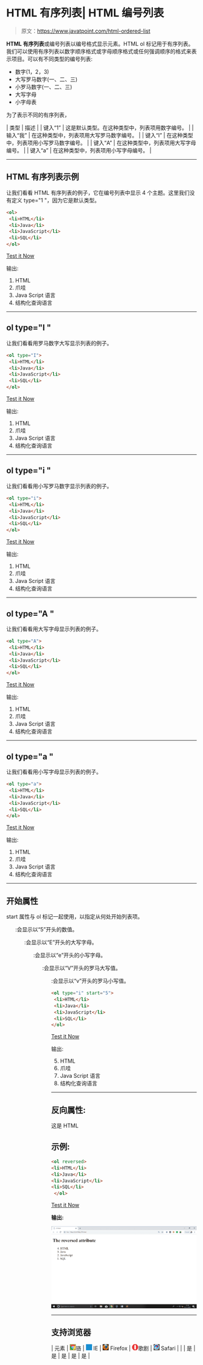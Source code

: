 # HTML 有序列表| HTML 编号列表

> 原文：<https://www.javatpoint.com/html-ordered-list>

**HTML 有序列表**或编号列表以编号格式显示元素。HTML ol 标记用于有序列表。我们可以使用有序列表以数字顺序格式或字母顺序格式或任何强调顺序的格式来表示项目。可以有不同类型的编号列表:

*   数字(1，2，3)
*   大写罗马数字(一、二、三)
*   小罗马数字(一、二、三)
*   大写字母
*   小字母表

为了表示不同的有序列表，

| 类型 | 描述 |
| 键入“1” | 这是默认类型。在这种类型中，列表项用数字编号。 |
| 输入“我” | 在这种类型中，列表项用大写罗马数字编号。 |
| 键入“I” | 在这种类型中，列表项用小写罗马数字编号。 |
| 键入“A” | 在这种类型中，列表项用大写字母编号。 |
| 键入“a” | 在这种类型中，列表项用小写字母编号。 |

* * *

## HTML 有序列表示例

让我们看看 HTML 有序列表的例子，它在编号列表中显示 4 个主题。这里我们没有定义 type="1 "，因为它是默认类型。

```html
<ol>
 <li>HTML</li>
 <li>Java</li>
 <li>JavaScript</li>
 <li>SQL</li>
</ol>

```

[Test it Now](https://www.javatpoint.com/oprweb/test.jsp?filename=htmlorderedlist1)

输出:

1.  HTML
2.  爪哇
3.  Java Script 语言
4.  结构化查询语言

* * *

## ol type="I "

让我们看看用罗马数字大写显示列表的例子。

```html
<ol type="I">
 <li>HTML</li>
 <li>Java</li>
 <li>JavaScript</li>
 <li>SQL</li>
</ol>

```

[Test it Now](https://www.javatpoint.com/oprweb/test.jsp?filename=htmlorderedlist2)

输出:

1.  HTML
2.  爪哇
3.  Java Script 语言
4.  结构化查询语言

* * *

## ol type="i "

让我们看看用小写罗马数字显示列表的例子。

```html
<ol type="i">
 <li>HTML</li>
 <li>Java</li>
 <li>JavaScript</li>
 <li>SQL</li>
</ol>

```

[Test it Now](https://www.javatpoint.com/oprweb/test.jsp?filename=htmlorderedlist3)

输出:

1.  HTML
2.  爪哇
3.  Java Script 语言
4.  结构化查询语言

* * *

## ol type="A "

让我们看看用大写字母显示列表的例子。

```html
<ol type="A">
 <li>HTML</li>
 <li>Java</li>
 <li>JavaScript</li>
 <li>SQL</li>
</ol>

```

[Test it Now](https://www.javatpoint.com/oprweb/test.jsp?filename=htmlorderedlist4)

输出:

1.  HTML
2.  爪哇
3.  Java Script 语言
4.  结构化查询语言

* * *

## ol type="a "

让我们看看用小写字母显示列表的例子。

```html
<ol type="a">
 <li>HTML</li>
 <li>Java</li>
 <li>JavaScript</li>
 <li>SQL</li>
</ol>

```

[Test it Now](https://www.javatpoint.com/oprweb/test.jsp?filename=htmlorderedlist5)

输出:

1.  HTML
2.  爪哇
3.  Java Script 语言
4.  结构化查询语言

* * *

## 开始属性

start 属性与 ol 标记一起使用，以指定从何处开始列表项。

**<ol type = " 1 " start = " 5 ">**:会显示以“5”开头的数值。

**<ol type = " A " start = " 5 ">**:会显示以“E”开头的大写字母。

**<ol type = " a " start = " 5 ">**:会显示以“e”开头的小写字母。

**<ol type = " I " start = " 5 ">**:会显示以“V”开头的罗马大写值。

**<ol type = " I " start = " 5 ">**:会显示以“v”开头的罗马小写值。

```html
<ol type="i" start="5">
 <li>HTML</li>
 <li>Java</li>
 <li>JavaScript</li>
 <li>SQL</li>
</ol>

```

[Test it Now](https://www.javatpoint.com/oprweb/test.jsp?filename=htmlorderedlist6)

输出:

5.  HTML
6.  爪哇
7.  Java Script 语言
8.  结构化查询语言

* * *

## 反向属性:

这是 HTML

## 示例:

```html
<ol reversed>
<li>HTML</li>
<li>Java</li>
<li>JavaScript</li>
<li>SQL</li>
 </ol>

```

[Test it Now](https://www.javatpoint.com/oprweb/test.jsp?filename=htmlorderedlist7)

**输出:**

![HTML Ordered List](img/fbf599faeb55937011f6c6332e299dac.png)

* * *

## 支持浏览器

| 元素 | ![chrome browser](img/4fbdc93dc2016c5049ed108e7318df19.png)铬 | ![ie browser](img/83dd23df1fe8373fd5bf054b2c1dd88b.png) IE | ![firefox browser](img/4f001fff393888a8a807ed29b28145d1.png) Firefox | ![opera browser](img/6cad4a592cc69a052056a0577b4aac65.png)歌剧 | ![safari browser](img/a0f6a9711a92203c5dc5c127fe9c9fca.png) Safari |
|  | 是 | 是 | 是 | 是 | 是 |